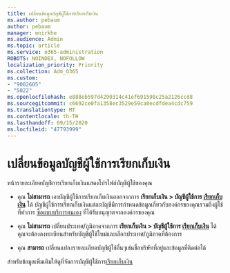 ```yaml
---
title: เปลี่ยนข้อมูลบัญชีผู้ใช้การเรียกเก็บเงิน
ms.author: pebaum
author: pebaum
manager: mnirkhe
ms.audience: Admin
ms.topic: article
ms.service: o365-administration
ROBOTS: NOINDEX, NOFOLLOW
localization_priority: Priority
ms.collection: Adm_O365
ms.custom:
- "9002605"
- "5022"
ms.openlocfilehash: e888eb597d4290314c41ef691598c25a2126ccd8
ms.sourcegitcommit: c6692ce0fa1358ec3529e59ca0ecdfdea4cdc759
ms.translationtype: MT
ms.contentlocale: th-TH
ms.lasthandoff: 09/15/2020
ms.locfileid: "47793999"
---
```

# <a name="change-billing-account-information"></a>เปลี่ยนข้อมูลบัญชีผู้ใช้การเรียกเก็บเงิน

หน้ารายละเอียดบัญชีการเรียกเก็บเงินแสดงโปรไฟล์บัญชีผู้ใช้ของคุณ

- คุณ **ไม่สามารถ** เอาบัญชีผู้ใช้การเรียกเก็บเงินออกจากการ **เรียกเก็บเงิน > บัญชีผู้ใช้การ [เรียกเก็บเงิน](https://go.microsoft.com/fwlink/p/?linkid=2084771)** ได้ บัญชีผู้ใช้การเรียกเก็บเงินแต่ละบัญชีมีการกำหนดข้อมูลเกี่ยวกับองค์กรของคุณรวมถึงผู้ใช้ที่ทำการ [ซื้อแบบบริการตนเอง](https://docs.microsoft.com/microsoft-365/commerce/subscriptions/manage-self-service-purchases-admins) ที่ได้รับอนุญาตจากองค์กรของคุณ 

- คุณ **ไม่สามารถ** เปลี่ยนประเทศ/ภูมิภาคจากการ **เรียกเก็บเงิน > บัญชีผู้ใช้การ [เรียกเก็บเงิน](https://go.microsoft.com/fwlink/p/?linkid=2084771)** ได้ คุณจะต้องลงทะเบียนสำหรับบัญชีผู้ใช้ใหม่และเลือกประเทศ/ภูมิภาคที่ต้องการ 

- คุณ **สามารถ** เปลี่ยนแปลงรายละเอียดบัญชีผู้ใช้อื่นๆเช่นชื่อบริษัทที่อยู่และข้อมูลที่ติดต่อได้ 

สำหรับข้อมูลเพิ่มเติมให้ดูที่จัดการบัญชีผู้ใช้การ[เรียกเก็บเงิน](https://docs.microsoft.com/microsoft-365/commerce/manage-billing-accounts) 
